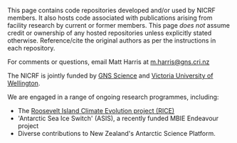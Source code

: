This page contains code repositories developed and/or used by NICRF members. It also hosts code associated with publications arising from facility research by current or former members. This page *does not* assume credit or ownership of any hosted repositories unless explicitly stated otherwise. Reference/cite the original authors as per the instructions in each repository.

For comments or questions, email Matt Harris at m.harris@gns.cri.nz

The NICRF is jointly funded by [GNS Science](https://www.gns.cri.nz/) and [Victoria University of Wellington](https://www.wgtn.ac.nz/).

We are engaged in a range of ongoing research programmes, including:
* The [Roosevelt Island Climate Evolution project (RICE)](http://www.rice.aq/)
* 'Antarctic Sea Ice Switch' (ASIS), a recently funded MBIE Endeavour project
* Diverse contributions to New Zealand's Antarctic Science Platform.
